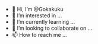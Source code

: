 - 👋 Hi, I’m @Gokakuku
- 👀 I’m interested in ...
- 🌱 I’m currently learning ...
- 💞️ I’m looking to collaborate on ...
- 📫 How to reach me ...

<!---
Gokakuku/Gokakuku is a ✨ special ✨ repository because its `README.md` (this file) appears on your GitHub profile.
You can click the Preview link to take a look at your changes.
--->
